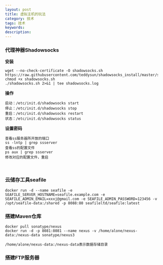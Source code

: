 ```yaml
---
layout: post
title: 虚拟主机的玩法
category: 技术
tags: 技术
keywords:
description:
---
```




### 代理神器Shadowsocks

**安装**

    wget --no-check-certificate -O shadowsocks.sh https://raw.githubusercontent.com/teddysun/shadowsocks_install/master/shadowsocks.sh
    chmod +x shadowsocks.sh
    ./shadowsocks.sh 2>&1 | tee shadowsocks.log

**操作**

    启动：/etc/init.d/shadowsocks start
    停止：/etc/init.d/shadowsocks stop
    重启：/etc/init.d/shadowsocks restart
    状态：/etc/init.d/shadowsocks status

**设置密码**

    查看ss服务器所开放的端口
    ss -lntp | grep ssserver
    查看ss的配置文件
    ps aux | grep ssserver
    修改对应的配置文件，重启


<br/>

### 云储存工具seafile

    docker run -d --name seafile -e SEAFILE_SERVER_HOSTNAME=seafile.example.com -e SEAFILE_ADMIN_EMAIL=xxxj@gmail.com -e SEAFILE_ADMIN_PASSWORD=123456 -v /opt/seafile-data:/shared -p 8088:80 seafileltd/seafile:latest

### 搭建Maven仓库

    docker pull sonatype/nexus
    docker run -d -p 8081:8081 --name nexus -v /home/alone/nexus-data:/nexus-data sonatype/nexus3

    /home/alone/nexus-data:/nexus-data表示数据存储目录


### 搭建FTP服务器



